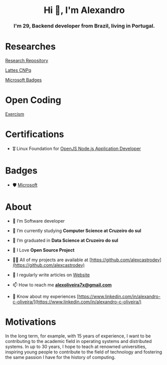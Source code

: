 <h1 align="center">Hi 👋, I'm Alexandro</h1>
<h3 align="center">I'm 29, Backend developer from Brazil, living in Portugal.</h3>

# Researches

[Research Repository](https://github.com/orgs/castro-research/repositories)

[Lattes CNPq](http://lattes.cnpq.br/1863740377850706)

[Microsoft Badges](https://learn.microsoft.com/en-us/users/alexcastrodev/)

# Open Coding

[Exercism](https://exercism.org/profiles/AlexcastroDev)

# Certifications 

- 🎖️ Linux Foundation for [OpenJS Node.js Application Developer](https://www.credly.com/badges/9167e958-1ad1-4f17-a756-cacd0681c3c4/public_url)

# Badges

- 🛡️ [Microsoft](https://learn.microsoft.com/en-us/users/alexcastrodev)

# About

- 🔭 I’m Software developer

- 🌱 I’m currently studying **Computer Science at Cruzeiro do sul**

- 🌱 I’m graduated in **Data Science at Cruzeiro do sul**

- 💖 I Love **Open Source Project**

- 👨‍💻 All of my projects are available at [https://github.com/alexcastrodev](https://github.com/alexcastrodev)

- 📝 I regularly write articles on [Website](https://alexandrocastro.dev.br)

- 📫 How to reach me **alexoliveira7x@gmail.com**

- 📄 Know about my experiences [https://www.linkedin.com/in/alexandro-c-oliveira/](https://www.linkedin.com/in/alexandro-c-oliveira/)

# Motivations

In the long term, for example, with 15 years of experience, I want to be contributing to the academic field in operating systems and distributed systems. In up to 30 years, I hope to teach at renowned universities, inspiring young people to contribute to the field of technology and fostering the same passion I have for the history of computing.
